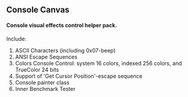 ## Console Canvas

#### Console visual effects control helper pack.

Include:
1. ASCII Characters (including 0x07-beep)
2. ANSI Escape Sequences
3. Colors Console Control: system 16 colors, indexed 256 colors, and TrueColor 24 bits
4. Support of 'Get Cursor Position'-escape sequence
5. Console painter class
6. Inner Benchmark Tester
